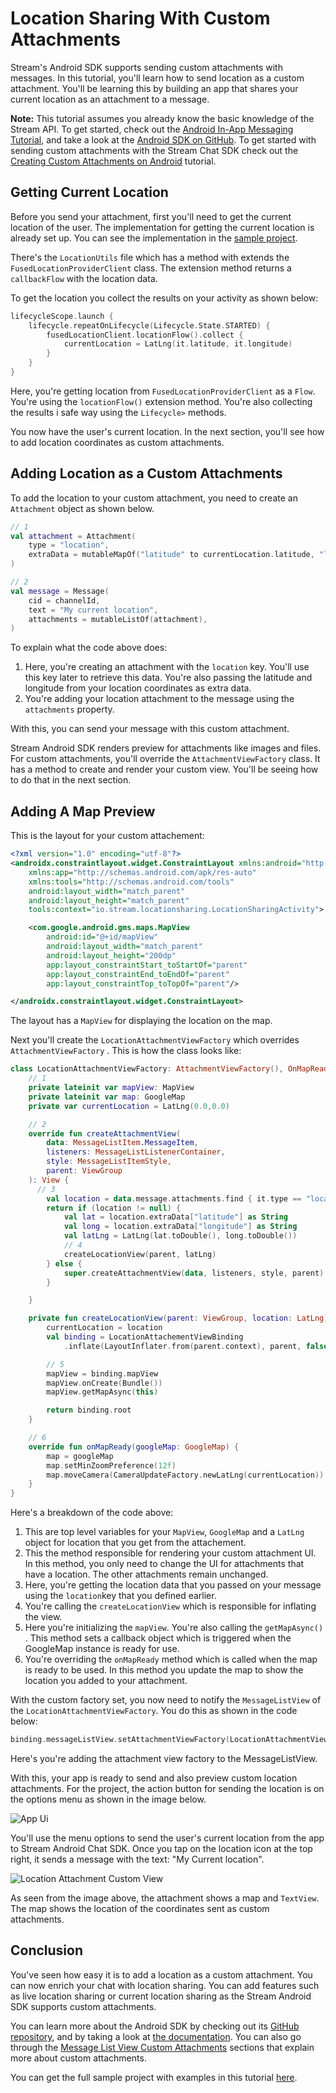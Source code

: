 # Location Sharing With Custom Attachments 


Stream's Android SDK supports sending custom attachments with messages. In this tutorial, you'll learn how to send location as a custom attachment. You'll be learning this by building an app that shares your current location as an attachment to a message.

**Note:** This tutorial assumes you already know the basic knowledge of the Stream API. To get started, check out the [Android In-App Messaging Tutorial](https://getstream.io/tutorials/android-chat/), and take a look at the [Android SDK on GitHub](https://github.com/GetStream/stream-chat-android). To get started with sending custom attachments with the Stream Chat SDK check out the [Creating Custom Attachments on Android](https://getstream.io/blog/android-chat-custom-attachments/) tutorial.

## Getting Current Location

Before you send your attachment, first you'll need to get the current location of the user. The implementation for getting the current location is already set up.  You can see the implementation in the [sample project]((https://github.com/wangerekaharun/StreamLocationSharing)). 

There's the <code>LocationUtils</code> file which has a method with extends the <code>FusedLocationProviderClient</code> class. The extension method returns a <code>callbackFlow</code> with the location data.

To get the location you collect the results on your activity as shown below:

```kotlin
lifecycleScope.launch {
    lifecycle.repeatOnLifecycle(Lifecycle.State.STARTED) {
        fusedLocationClient.locationFlow().collect {
            currentLocation = LatLng(it.latitude, it.longitude)
        }
    }
}
```

Here, you're getting location from <code>FusedLocationProviderClient</code> as a <code>Flow</code>. You're using  the <code>locationFlow()</code> extension method.  You're also collecting the results i safe way using the <code>Lifecycle></code> methods.

You now have the user's current location. In the next section, you'll see how to add location coordinates as custom attachments.

## Adding Location as a Custom Attachments

To add the location to your custom attachment, you need to create an <code>Attachment</code> object as shown below.

```Kotlin
// 1
val attachment = Attachment(
    type = "location",
    extraData = mutableMapOf("latitude" to currentLocation.latitude, "longitude" to currentLocation.longitude),
)

// 2
val message = Message(
    cid = channelId,
    text = "My current location",
    attachments = mutableListOf(attachment),
)
```

To explain what the code above does:

1. Here, you're creating an attachment with the <code>location</code> key. You'll use this key later to retrieve this data. You're also passing the latitude and longitude from your location coordinates as extra data.
2. You're adding your location attachment to the message using the <code>attachments</code> property.


With this, you can send your message with this custom attachment.

Stream Android SDK renders preview for attachments like images and files. For custom attachments, you'll override the <code>AttachmentViewFactory</code> class. It has a method to create and render your custom view. You'll be seeing how to do that in the next section.

## Adding A Map Preview

This is the layout for your custom attachement:

```xml
<?xml version="1.0" encoding="utf-8"?>
<androidx.constraintlayout.widget.ConstraintLayout xmlns:android="http://schemas.android.com/apk/res/android"
    xmlns:app="http://schemas.android.com/apk/res-auto"
    xmlns:tools="http://schemas.android.com/tools"
    android:layout_width="match_parent"
    android:layout_height="match_parent"
    tools:context="io.stream.locationsharing.LocationSharingActivity">

    <com.google.android.gms.maps.MapView
        android:id="@+id/mapView"
        android:layout_width="match_parent"
        android:layout_height="200dp"
        app:layout_constraintStart_toStartOf="parent"
        app:layout_constraintEnd_toEndOf="parent"
        app:layout_constraintTop_toTopOf="parent"/>

</androidx.constraintlayout.widget.ConstraintLayout>
```

The layout has a <code>MapView</code> for displaying the location on the map.

Next you'll create the <code>LocationAttachmentViewFactory</code> which overrides <code>AttachmentViewFactory</code> . This is how the class looks like:

```kotlin
class LocationAttachmentViewFactory: AttachmentViewFactory(), OnMapReadyCallback {
    // 1
    private lateinit var mapView: MapView
    private lateinit var map: GoogleMap
    private var currentLocation = LatLng(0.0,0.0)

    // 2 
  	override fun createAttachmentView(
        data: MessageListItem.MessageItem,
        listeners: MessageListListenerContainer,
        style: MessageListItemStyle,
        parent: ViewGroup
    ): View {
      // 3
        val location = data.message.attachments.find { it.type == "location" }
        return if (location != null) {
            val lat = location.extraData["latitude"] as String
            val long = location.extraData["longitude"] as String
            val latLng = LatLng(lat.toDouble(), long.toDouble())
            // 4
            createLocationView(parent, latLng)
        } else {
            super.createAttachmentView(data, listeners, style, parent)
        }

    }

    private fun createLocationView(parent: ViewGroup, location: LatLng): View {
        currentLocation = location
        val binding = LocationAttachementViewBinding
            .inflate(LayoutInflater.from(parent.context), parent, false)

        // 5
        mapView = binding.mapView
        mapView.onCreate(Bundle())
        mapView.getMapAsync(this)

        return binding.root
    }

    // 6
  	override fun onMapReady(googleMap: GoogleMap) {
        map = googleMap
        map.setMinZoomPreference(12f)
        map.moveCamera(CameraUpdateFactory.newLatLng(currentLocation))
    }
}
```

Here's a breakdown of the code above:

1. This are top level variables for your <code>MapView</code>, <code>GoogleMap</code> and a <code>LatLng</code> object for location that you get from the attachement.
2. This the method responsible for rendering your custom attachment UI. In this method, you only need to change the UI for attachments that have a location. The other attachments remain unchanged.
3. Here, you're getting the location data that you passed on your message using the <code>location</code>key that you defined earlier. 
4. You're calling the <code>createLocationView</code> which is responsible for inflating the view.
5.  Here you're initializing the <code>mapView</code>. You're also calling the <code>getMapAsync()</code> . This method sets a callback object which is triggered when the GoogleMap instance is ready for use.
6. You're overriding the <code>onMapReady</code> method which is called when the map is ready to be used. In this method you update the map to show the location you added to your attachment.

With the custom factory set, you now need to notify the <code>MessageListView</code> of the <code>LocationAttachmentViewFactory</code>. You do this as shown in the code below:

```kotlin
binding.messageListView.setAttachmentViewFactory(LocationAttachmentViewFactory())
```

Here's you're adding the attachment view factory to the MessageListView.

With this, your app is ready to send and also preview custom location attachments. For the project, the action button for sending the location is on the options menu as shown in the image below.



![App Ui](https://github.com/wangerekaharun/StreamLocationSharing/blob/master/images/app_ui.png)

You'll use the menu options to send the user's current location from the app to Stream Android Chat SDK. Once you tap on the location icon at the top right, it sends a message with the text: "My Current location". 

![Location Attachment Custom View](https://github.com/wangerekaharun/StreamLocationSharing/blob/master/images/location_attachment.png)

As seen from the image above, the attachment shows a map and <code>TextView</code>. The map shows the location of the coordinates sent as custom attachments.

## Conclusion

You've seen how easy it is to add a location as a custom attachment. You can now enrich your chat with location sharing. You can add features such as live location sharing or current location sharing as the Stream Android SDK supports custom attachments.

You can learn more about the Android SDK by checking out its [GitHub repository](https://github.com/GetStream/stream-chat-android), and by taking a look at [the documentation](https://getstream.io/chat/docs/android/?language=kotlin). You can also go through the [Message List View Custom Attachments](https://getstream.io/chat/docs/android/message_list_view/?language=kotlin&q=AttachmentViewFactory#customizations) sections that explain more about custom attachments.

You can get the full sample project with examples in this tutorial [here](https://github.com/wangerekaharun/StreamLocationSharing).

